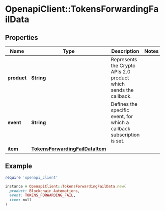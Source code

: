 # OpenapiClient::TokensForwardingFailData

## Properties

| Name | Type | Description | Notes |
| ---- | ---- | ----------- | ----- |
| **product** | **String** | Represents the Crypto APIs 2.0 product which sends the callback. |  |
| **event** | **String** | Defines the specific event, for which a callback subscription is set. |  |
| **item** | [**TokensForwardingFailDataItem**](TokensForwardingFailDataItem.md) |  |  |

## Example

```ruby
require 'openapi_client'

instance = OpenapiClient::TokensForwardingFailData.new(
  product: Blockchain Automations,
  event: TOKENS_FORWARDING_FAIL,
  item: null
)
```

